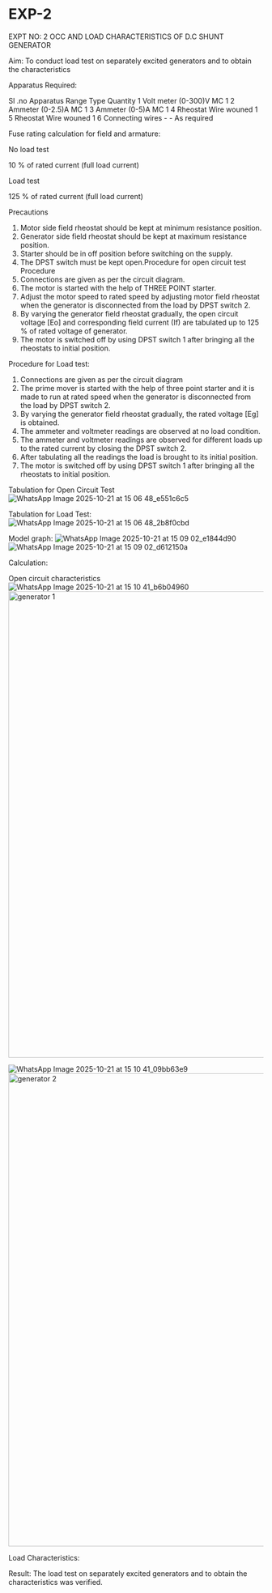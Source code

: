 # EXP-2
EXPT NO: 2 OCC AND LOAD CHARACTERISTICS OF D.C SHUNT GENERATOR

Aim:
To conduct load test on separately excited generators and to obtain the characteristics

Apparatus Required:

Sl .no	Apparatus	Range	Type	Quantity
1	Volt meter	(0-300)V	MC	1
2	Ammeter	(0-2.5)A	MC	1
3	Ammeter	(0-5)A	MC	1
4	Rheostat		Wire wouned	1
5	Rheostat		Wire wouned	1
6	Connecting wires	-	-	As required

Fuse rating calculation for field and armature:

No load test

10 % of rated current (full load current)

Load test

125 % of rated current (full load current)

Precautions

1.   Motor side field rheostat should be kept at minimum resistance position.
2.   Generator side field rheostat should be kept at maximum resistance position.
3.   Starter should be in off position before switching on the supply.
4.   The DPST switch must be kept open.Procedure for open circuit test
Procedure
1.   Connections are given as per the circuit diagram.
2.   The motor is started with the help of THREE POINT starter.
3.   Adjust the motor speed to rated speed by adjusting motor field rheostat when the generator is disconnected from the load by DPST switch 2.
4.   By  varying  the  generator  field  rheostat  gradually,  the  open  circuit  voltage  [Eo]  and corresponding field current (If) are tabulated up to 125 % of rated voltage of generator.
5.   The motor is switched off by using DPST switch 1 after bringing all the rheostats to initial position.

Procedure for Load test:

1.   Connections are given as per the circuit diagram
2.   The prime mover is started with the help of three point starter and it is made to run at rated speed when the generator is disconnected from the load by DPST switch 2.
3.   By varying the generator field rheostat gradually, the rated voltage [Eg] is obtained.
4.   The ammeter and voltmeter readings are observed at no load condition.
5.   The ammeter and voltmeter readings are observed for different loads up to the rated current by closing the DPST switch 2.
6.   After tabulating all the readings the load is brought to its initial position.
7.   The motor is switched off by using DPST switch 1 after bringing all the rheostats to initial position.

Tabulation for Open Circuit Test
![WhatsApp Image 2025-10-21 at 15 06 48_e551c6c5](https://github.com/user-attachments/assets/57ad74d5-2af5-4ef6-bfa3-07cce3c01d41)

Tabulation for Load Test:
![WhatsApp Image 2025-10-21 at 15 06 48_2b8f0cbd](https://github.com/user-attachments/assets/9f8d5e98-b4d6-4c89-8c9c-cc3b1e71291e)

Model graph:
![WhatsApp Image 2025-10-21 at 15 09 02_e1844d90](https://github.com/user-attachments/assets/3c4f1a35-ef91-45d7-b33a-0d704cf749df)
![WhatsApp Image 2025-10-21 at 15 09 02_d612150a](https://github.com/user-attachments/assets/1f200c98-c891-4878-b04a-18661eeae458)

Calculation: 

Open circuit characteristics
![WhatsApp Image 2025-10-21 at 15 10 41_b6b04960](https://github.com/user-attachments/assets/7cfda865-a277-4d95-8099-7cdce979b405)
<img width="1431" height="922" alt="generator 1" src="https://github.com/user-attachments/assets/4d989294-c3e9-4238-857e-8316663517c6" />

![WhatsApp Image 2025-10-21 at 15 10 41_09bb63e9](https://github.com/user-attachments/assets/97927c0c-0e52-4037-bbf9-3f125c929359)
<img width="1362" height="935" alt="generator 2" src="https://github.com/user-attachments/assets/63956780-fb76-487d-b913-d8393dc832d2" />
  
Load Characteristics:
 
Result:
The load test on separately excited generators and to obtain the characteristics was verified.
